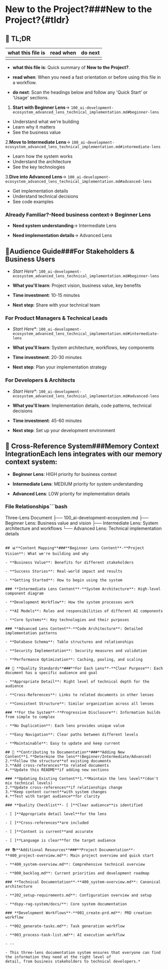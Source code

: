 <!-- CONTEXT_REFERENCE: 400_context-priority-guide.md -->
<!-- MODULE_REFERENCE: 400_deployment-environment-guide.md -->
<!-- MODULE_REFERENCE: 400_few-shot-context-examples.md -->
<!-- MODULE_REFERENCE: 400_contributing-guidelines.md -->
# **New to the Project?**###**New to the Project?**{#tldr}

## 🔎 TL;DR

| what this file is | read when | do next |
|---|---|---|
|  |  |  |

- **what this file is**: Quick summary of **New to the Project?**.

- **read when**: When you need a fast orientation or before using this file in a workflow.

- **do next**: Scan the headings below and follow any 'Quick Start' or 'Usage' sections.

1. **Start with Beginner Lens**→ `100_ai-development-ecosystem_advanced_lens_technical_implementation.md#beginner-lens`
  - Understand what we're building
  - Learn why it matters
  - See the business value

2.**Move to Intermediate Lens**→ `100_ai-development-ecosystem_advanced_lens_technical_implementation.md#intermediate-lens`
  - Learn how the system works
  - Understand the architecture
  - See the key technologies

3.**Dive into Advanced Lens**→ `100_ai-development-ecosystem_advanced_lens_technical_implementation.md#advanced-lens`
  - Get implementation details
  - Understand technical decisions
  - See code examples

### **Already Familiar?**-**Need business context**→ Beginner Lens

- **Need system understanding**→ Intermediate Lens

- **Need implementation details**→ Advanced Lens

## 🎯**Audience Guide**###**For Stakeholders & Business Users**

- *Start Here**: `100_ai-development-ecosystem_advanced_lens_technical_implementation.md#beginner-lens`

- **What you'll learn**: Project vision, business value, key benefits

- **Time investment**: 10-15 minutes

- **Next step**: Share with your technical team

### **For Product Managers & Technical Leads**

- *Start Here**: `100_ai-development-ecosystem_advanced_lens_technical_implementation.md#intermediate-lens`

- **What you'll learn**: System architecture, workflows, key components

- **Time investment**: 20-30 minutes

- **Next step**: Plan your implementation strategy

### **For Developers & Architects**

- *Start Here**: `100_ai-development-ecosystem_advanced_lens_technical_implementation.md#advanced-lens`

- **What you'll learn**: Implementation details, code patterns, technical decisions

- **Time investment**: 45-60 minutes

- **Next step**: Set up your development environment

## 🔄 **Cross-Reference System**###**Memory Context Integration**Each lens integrates with our memory context system:

- **Beginner Lens**: HIGH priority for business context

- **Intermediate Lens**: MEDIUM priority for system understanding

- **Advanced Lens**: LOW priority for implementation details

### **File Relationships**```bash

Three-Lens Document
├── 100_ai-development-ecosystem.md
    ├── Beginner Lens: Business value and vision
    ├── Intermediate Lens: System architecture and workflows
    └── Advanced Lens: Technical implementation details

```

## 📊**Content Mapping**###**Beginner Lens Content**-**Project Vision**: What we're building and why

- **Business Value**: Benefits for different stakeholders

- **Success Stories**: Real-world impact and results

- **Getting Started**: How to begin using the system

### **Intermediate Lens Content**-**System Architecture**: High-level component diagram

- **Development Workflow**: How the system processes work

- **AI Models**: Roles and responsibilities of different AI components

- **Core Systems**: Key technologies and their purposes

### **Advanced Lens Content**-**Code Architecture**: Detailed implementation patterns

- **Database Schema**: Table structures and relationships

- **Security Implementation**: Security measures and validation

- **Performance Optimization**: Caching, pooling, and scaling

## 🎯 **Quality Standards**###**For Each Lens**-**Clear Purpose**: Each document has a specific audience and goal

- **Appropriate Detail**: Right level of technical depth for the audience

- **Cross-References**: Links to related documents in other lenses

- **Consistent Structure**: Similar organization across all lenses

### **For the System**-**Progressive Disclosure**: Information builds from simple to complex

- **No Duplication**: Each lens provides unique value

- **Easy Navigation**: Clear paths between different levels

- **Maintainable**: Easy to update and keep current

## 🚀 **Contributing to Documentation**###**Adding New Content**1.**Determine the lens**(Beginner/Intermediate/Advanced)
2.**Follow the structure**of existing documents
3.**Add cross-references**to related documents
4.**Update this README**if adding new sections

### **Updating Existing Content**1.**Maintain the lens level**(don't mix technical levels)
2.**Update cross-references**if relationships change
3.**Keep content current**with system changes
4.**Test with target audience**for clarity

### **Quality Checklist**- [ ]**Clear audience**is identified

- [ ]**Appropriate detail level**for the lens

- [ ]**Cross-references**are included

- [ ]**Content is current**and accurate

- [ ]**Language is clear**for the target audience

## 📚**Additional Resources**###**Project Documentation**-**400_project-overview.md**: Main project overview and quick start

- **400_system-overview.md**: Comprehensive technical overview

- **000_backlog.md**: Current priorities and development roadmap

### **Technical Documentation**-**400_system-overview.md**: Canonical architecture

- **202_setup-requirements.md**: Configuration overview and setup

- **dspy-rag-system/docs/**: Core system documentation

### **Development Workflows**-**001_create-prd.md**: PRD creation workflow

- **002_generate-tasks.md**: Task generation workflow

- **003_process-task-list.md**: AI execution workflow

- --

- This three-lens documentation system ensures that everyone can find the information they need at the right level of
detail, from business stakeholders to technical developers.*

